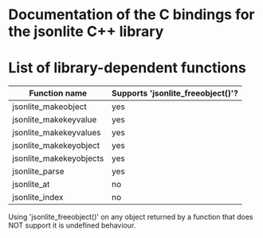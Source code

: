 # Documentation of the C bindings for the jsonlite C++ library

# List of library-dependent functions

| Function name           | Supports 'jsonlite_freeobject()'? |
| ----------------------- | --------------------------------- |
| jsonlite_makeobject     | yes                               |
| jsonlite_makekeyvalue   | yes                               |
| jsonlite_makekeyvalues  | yes                               |
| jsonlite_makekeyobject  | yes                               |
| jsonlite_makekeyobjects | yes                               |
| jsonlite_parse          | yes                               |
| jsonlite_at             | no                                |
| jsonlite_index          | no                                |

Using 'jsonlite_freeobject()' on any object returned by a function that does NOT
support it is undefined behaviour.
